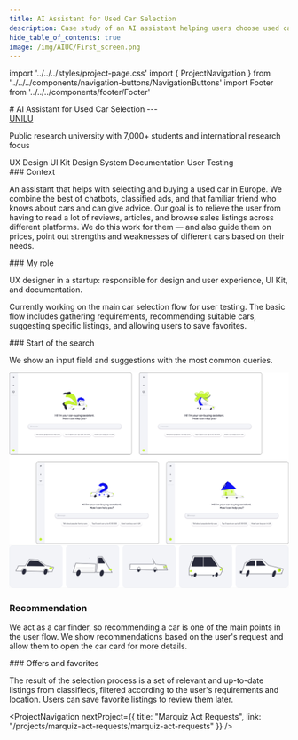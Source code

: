 ```yaml
---
title: AI Assistant for Used Car Selection
description: Case study of an AI assistant helping users choose used cars
hide_table_of_contents: true
image: /img/AIUC/First_screen.png
---
```


import '../../../styles/project-page.css'
import { ProjectNavigation } from '../../../components/navigation-buttons/NavigationButtons'
import Footer from '../../../components/footer/Footer'

<article>
<div className="container">

<section className="section-margin">
# AI Assistant for Used Car Selection
---

<div className="project-details">
  <div className="project-details-column">
     <a href="https://www.uni.lu/en/" target="_blank">UNILU</a>
     <p>Public research university with 7,000+ students and international research focus </p>

   
  </div>
  <div className="project-details-column">
    <div className="tags">
      <span className="tag">UX Design</span>
      <span className="tag">UI Kit</span>
      <span className="tag">Design System</span>
      <span className="tag">Documentation</span>
      <span className="tag">User Testing</span>
    </div>
  </div>
</div>




</section>

<section className="section-margin">
### Context

An assistant that helps with selecting and buying a used car in Europe.
We combine the best of chatbots, classified ads, and that familiar friend who knows about cars and can give advice.
Our goal is to relieve the user from having to read a lot of reviews, articles, and browse sales listings across different platforms.
We do this work for them — and also guide them on prices, point out strengths and weaknesses of different cars based on their needs.
</section>

<section className="section-margin">
### My role

UX designer in a startup: responsible for design and user experience, UI Kit, and documentation. 

Currently working on the main car selection flow for user testing.
The basic flow includes gathering requirements, recommending suitable cars, suggesting specific listings, and allowing users to save favorites.
</section>

<section className="section-margin">
### Start of the search

We show an input field and suggestions with the most common queries.

<img src="/img/AIUC/First_screen.png" alt="AI Car Assistant interface" className="image"/>

<img src="/img/AIUC/Cars.png" alt="AI Car Assistant interface" className="image"/>
</section>



<section className="section-margin">

### Recommendation

We act as a car finder, so recommending a car is one of the main points in the user flow.
We show recommendations based on the user's request and allow them to open the car card for more details.
	
</section>

<section className="section-margin">
### Offers and favorites

The result of the selection process is a set of relevant and up-to-date listings from classifieds, filtered according to the user's requirements and location.
Users can save favorite listings to review them later.
	

</section>



<ProjectNavigation nextProject={{ title: "Marquiz Act Requests", link: "/projects/marquiz-act-requests/marquiz-act-requests" }} />

</div>
</article>
<Footer />